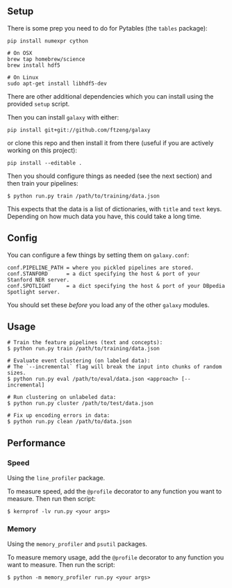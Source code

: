 ## Setup

There is some prep you need to do for Pytables (the `tables` package):

    pip install numexpr cython

    # On OSX
    brew tap homebrew/science
    brew install hdf5

    # On Linux
    sudo apt-get install libhdf5-dev

There are other additional dependencies which you can install using the provided `setup` script.

Then you can install `galaxy` with either:

    pip install git+git://github.com/ftzeng/galaxy

or clone this repo and then install it from there (useful if you are actively working on this project):

    pip install --editable .

Then you should configure things as needed (see the next section) and then train your pipelines:

    $ python run.py train /path/to/training/data.json

This expects that the data is a list of dictionaries, with `title` and `text` keys.
Depending on how much data you have, this could take a long time.

## Config

You can configure a few things by setting them on `galaxy.conf`:

    conf.PIPELINE_PATH = where you pickled pipelines are stored.
    conf.STANFORD      = a dict specifying the host & port of your Stanford NER server.
    conf.SPOTLIGHT     = a dict specifying the host & port of your DBpedia Spotlight server.

You should set these _before_ you load any of the other `galaxy` modules.

## Usage

    # Train the feature pipelines (text and concepts):
    $ python run.py train /path/to/training/data.json

    # Evaluate event clustering (on labeled data):
    # The `--incremental` flag will break the input into chunks of random sizes.
    $ python run.py eval /path/to/eval/data.json <approach> [--incremental]

    # Run clustering on unlabeled data:
    $ python run.py cluster /path/to/test/data.json

    # Fix up encoding errors in data:
    $ python run.py clean /path/to/data.json

## Performance

### Speed
Using the `line_profiler` package.

To measure speed, add the `@profile` decorator to any function you want to measure.
Then run then script:

    $ kernprof -lv run.py <your args>

### Memory
Using the `memory_profiler` and `psutil` packages.

To measure memory usage, add the `@profile` decorator to any function you want to measure.
Then run the script:

    $ python -m memory_profiler run.py <your args>
